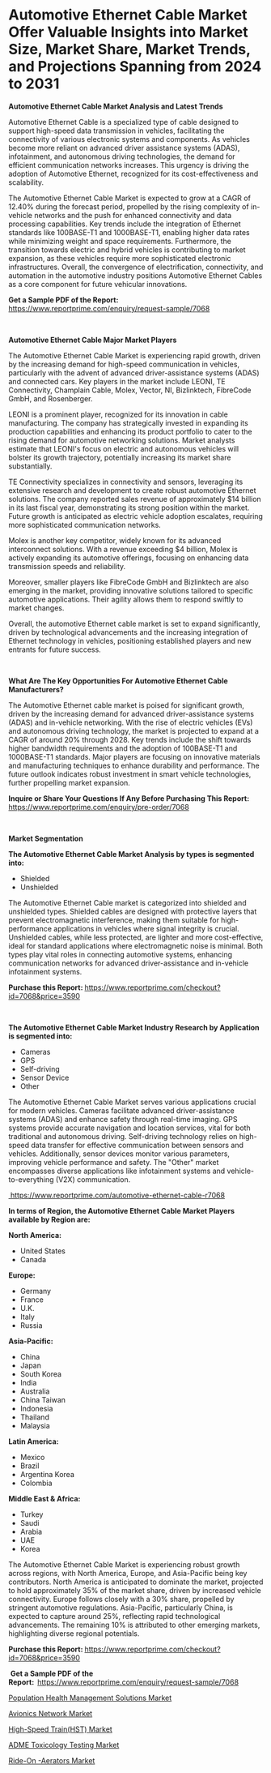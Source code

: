 <p><h1>Automotive Ethernet Cable Market Offer Valuable Insights into Market Size, Market Share, Market Trends, and Projections Spanning from 2024 to 2031</h1></p><p><strong>Automotive Ethernet Cable Market Analysis and Latest Trends</strong></p>
<p><p>Automotive Ethernet Cable is a specialized type of cable designed to support high-speed data transmission in vehicles, facilitating the connectivity of various electronic systems and components. As vehicles become more reliant on advanced driver assistance systems (ADAS), infotainment, and autonomous driving technologies, the demand for efficient communication networks increases. This urgency is driving the adoption of Automotive Ethernet, recognized for its cost-effectiveness and scalability.</p><p>The Automotive Ethernet Cable Market is expected to grow at a CAGR of 12.40% during the forecast period, propelled by the rising complexity of in-vehicle networks and the push for enhanced connectivity and data processing capabilities. Key trends include the integration of Ethernet standards like 100BASE-T1 and 1000BASE-T1, enabling higher data rates while minimizing weight and space requirements. Furthermore, the transition towards electric and hybrid vehicles is contributing to market expansion, as these vehicles require more sophisticated electronic infrastructures. Overall, the convergence of electrification, connectivity, and automation in the automotive industry positions Automotive Ethernet Cables as a core component for future vehicular innovations.</p></p>
<p><strong>Get a Sample PDF of the Report:&nbsp;</strong> <a href="https://www.reportprime.com/enquiry/request-sample/7068">https://www.reportprime.com/enquiry/request-sample/7068</a></p>
<p>&nbsp;</p>
<p><strong>Automotive Ethernet Cable Major Market Players</strong></p>
<p><p>The Automotive Ethernet Cable Market is experiencing rapid growth, driven by the increasing demand for high-speed communication in vehicles, particularly with the advent of advanced driver-assistance systems (ADAS) and connected cars. Key players in the market include LEONI, TE Connectivity, Champlain Cable, Molex, Vector, NI, Bizlinktech, FibreCode GmbH, and Rosenberger.</p><p>LEONI is a prominent player, recognized for its innovation in cable manufacturing. The company has strategically invested in expanding its production capabilities and enhancing its product portfolio to cater to the rising demand for automotive networking solutions. Market analysts estimate that LEONI's focus on electric and autonomous vehicles will bolster its growth trajectory, potentially increasing its market share substantially.</p><p>TE Connectivity specializes in connectivity and sensors, leveraging its extensive research and development to create robust automotive Ethernet solutions. The company reported sales revenue of approximately $14 billion in its last fiscal year, demonstrating its strong position within the market. Future growth is anticipated as electric vehicle adoption escalates, requiring more sophisticated communication networks.</p><p>Molex is another key competitor, widely known for its advanced interconnect solutions. With a revenue exceeding $4 billion, Molex is actively expanding its automotive offerings, focusing on enhancing data transmission speeds and reliability.</p><p>Moreover, smaller players like FibreCode GmbH and Bizlinktech are also emerging in the market, providing innovative solutions tailored to specific automotive applications. Their agility allows them to respond swiftly to market changes.</p><p>Overall, the automotive Ethernet cable market is set to expand significantly, driven by technological advancements and the increasing integration of Ethernet technology in vehicles, positioning established players and new entrants for future success.</p></p>
<p>&nbsp;</p>
<p><strong>What Are The Key Opportunities For Automotive Ethernet Cable Manufacturers?</strong></p>
<p><p>The Automotive Ethernet cable market is poised for significant growth, driven by the increasing demand for advanced driver-assistance systems (ADAS) and in-vehicle networking. With the rise of electric vehicles (EVs) and autonomous driving technology, the market is projected to expand at a CAGR of around 20% through 2028. Key trends include the shift towards higher bandwidth requirements and the adoption of 100BASE-T1 and 1000BASE-T1 standards. Major players are focusing on innovative materials and manufacturing techniques to enhance durability and performance. The future outlook indicates robust investment in smart vehicle technologies, further propelling market expansion.</p></p>
<p><strong>Inquire or Share Your Questions If Any Before Purchasing This Report:</strong> <a href="https://www.reportprime.com/enquiry/pre-order/7068">https://www.reportprime.com/enquiry/pre-order/7068</a></p>
<p>&nbsp;</p>
<p><strong>Market Segmentation</strong></p>
<p><strong>The Automotive Ethernet Cable Market Analysis by types is segmented into:</strong></p>
<p><ul><li>Shielded</li><li>Unshielded</li></ul></p>
<p><p>The Automotive Ethernet Cable market is categorized into shielded and unshielded types. Shielded cables are designed with protective layers that prevent electromagnetic interference, making them suitable for high-performance applications in vehicles where signal integrity is crucial. Unshielded cables, while less protected, are lighter and more cost-effective, ideal for standard applications where electromagnetic noise is minimal. Both types play vital roles in connecting automotive systems, enhancing communication networks for advanced driver-assistance and in-vehicle infotainment systems.</p></p>
<p><strong>Purchase this Report:&nbsp;</strong><a href="https://www.reportprime.com/checkout?id=7068&price=3590">https://www.reportprime.com/checkout?id=7068&price=3590</a></p>
<p>&nbsp;</p>
<p><strong>The Automotive Ethernet Cable Market Industry Research by Application is segmented into:</strong></p>
<p><ul><li>Cameras</li><li>GPS</li><li>Self-driving</li><li>Sensor Device</li><li>Other</li></ul></p>
<p><p>The Automotive Ethernet Cable Market serves various applications crucial for modern vehicles. Cameras facilitate advanced driver-assistance systems (ADAS) and enhance safety through real-time imaging. GPS systems provide accurate navigation and location services, vital for both traditional and autonomous driving. Self-driving technology relies on high-speed data transfer for effective communication between sensors and vehicles. Additionally, sensor devices monitor various parameters, improving vehicle performance and safety. The "Other" market encompasses diverse applications like infotainment systems and vehicle-to-everything (V2X) communication.</p></p>
<p><a href="https://www.reportprime.com/automotive-ethernet-cable-r7068">&nbsp;https://www.reportprime.com/automotive-ethernet-cable-r7068</a></p>
<p><strong>In terms of Region, the Automotive Ethernet Cable Market Players available by Region are:</strong></p>
<p>
    <p> <strong> North America: </strong>
        <ul>
            <li>United States</li>
            <li>Canada</li>
        </ul>
        </p> 
    <p> <strong> Europe: </strong>
        <ul>
            <li>Germany</li>
            <li>France</li>
            <li>U.K.</li>
            <li>Italy</li>
            <li>Russia</li>
        </ul>
        </p> 
    <p> <strong> Asia-Pacific: </strong>
        <ul>
            <li>China</li>
            <li>Japan</li>
            <li>South Korea</li>
            <li>India</li>
            <li>Australia</li>
            <li>China Taiwan</li>
            <li>Indonesia</li>
            <li>Thailand</li>
            <li>Malaysia</li>
        </ul>
        </p> 
    <p> <strong> Latin America: </strong>
        <ul>
            <li>Mexico</li>
            <li>Brazil</li>
            <li>Argentina Korea</li>
            <li>Colombia</li>
        </ul>
        </p> 
    <p> <strong> Middle East & Africa: </strong>
        <ul>
            <li>Turkey</li>
            <li>Saudi</li>
            <li>Arabia</li>
            <li>UAE</li>
            <li>Korea</li>
        </ul>
    </p>
    </p>
<p><p>The Automotive Ethernet Cable Market is experiencing robust growth across regions, with North America, Europe, and Asia-Pacific being key contributors. North America is anticipated to dominate the market, projected to hold approximately 35% of the market share, driven by increased vehicle connectivity. Europe follows closely with a 30% share, propelled by stringent automotive regulations. Asia-Pacific, particularly China, is expected to capture around 25%, reflecting rapid technological advancements. The remaining 10% is attributed to other emerging markets, highlighting diverse regional potentials.</p></p>
<p><strong>Purchase this Report: </strong><a href="https://www.reportprime.com/checkout?id=7068&price=3590">https://www.reportprime.com/checkout?id=7068&price=3590</a></p>
<p>&nbsp;<strong>Get a Sample PDF of the Report:&nbsp;&nbsp;</strong><a href="https://www.reportprime.com/enquiry/request-sample/7068">https://www.reportprime.com/enquiry/request-sample/7068</a></p>
<p><strong></strong></p>
<p><p><a href="https://www.linkedin.com/pulse/global-population-health-management-solutions-market-size-expected-1ngce?trackingId=1UYNLXF4QzmfocyOXLpEuw%3D%3D">Population Health Management Solutions Market</a></p><p><a href="https://github.com/marloy8/Market-Research-Report-List-6/blob/main/avionics-network-market.md">Avionics Network Market</a></p><p><a href="https://issuu.com/reportprime-2/docs/high-speed-trainhst-market-size-203_a4b4ef8ec6deac">High-Speed Train(HST) Market</a></p><p><a href="https://medium.com/@m.muhlisin.sin_83756/global-adme-toxicology-testing-market-size-share-analysis-by-product-type-by-application-by-f66ccccca4f5">ADME Toxicology Testing Market</a></p><p><a href="https://issuu.com/reportprime-2/docs/ride-on-aerators-market-size-2030.p_46c923985f9c48">Ride-On -Aerators Market</a></p></p>